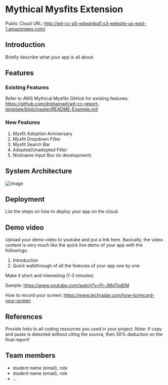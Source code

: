 # Mythical Mysfits Extension

Public Cloud URL: http://wit-cc-a5-edwardsd1.s3-website-us-east-1.amazonaws.com/

## Introduction

Briefly describe what your app is all about.

## Features 
### Existing Features

Refer to AWS Mythical Mysfits GitHub for existing features: https://github.com/drphamwit/wit-cc-report-template/blob/master/README-Example.md

### New Features
1. Mysfit Adoption Anniversary
2. Mysfit Dropdown Filter
3. Mysfit Search Bar
4. Adopted/Unadopted Filter
5. Nickname Input Box (in development)

## System Architecture
![image](https://user-images.githubusercontent.com/43997359/129091401-08dd10b0-e438-497e-b740-13d00a9914a7.png)

## Deployment
List the steps on how to deploy your app on the cloud.

## Demo video

Upload your demo video to youtube and put a link here. Basically, the video content is very much like the quick live demo of your app with the followings:
1. Introduction
3. Quick walkthrough of all the features of your app one by one

Make it short and interesting (1-3 minutes)

Sample: https://www.youtube.com/watch?v=Pr-JMqTkdEM

How to record your screen: https://www.techradar.com/how-to/record-your-screen

## References

Provide links to all coding resources you used in your project. Note: if copy and paste is detected without citing the source, then 50% deduction on the final report!

## Team members

* student name (email), role
* student name (email), role
* ...

